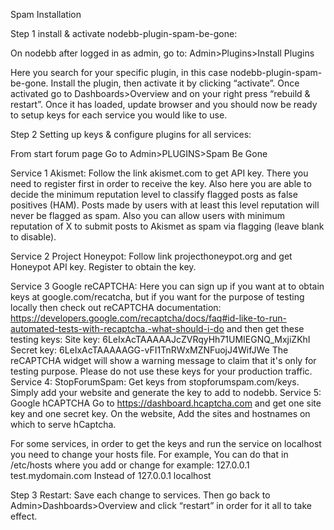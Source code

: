 Spam 
Installation
 
Step 1 install & activate nodebb-plugin-spam-be-gone:
 
On nodebb after logged in as admin, go to:  Admin>Plugins>Install Plugins
 
Here you search for your specific plugin, in this case nodebb-plugin-spam-be-gone.
Install the plugin, then activate it by clicking “activate”.
Once activated go to Dashboards>Overview and on your right press “rebuild & restart”.
Once it has loaded, update browser and you should now be ready to setup keys for each service you would like to use.
 
Step 2 Setting up keys & configure plugins for all services:
 
From start forum page Go to Admin>PLUGINS>Spam Be Gone
 
Service 1 Akismet: Follow the link akismet.com to get API key. There you need to register first in order to receive the key. Also here you are able to decide the minimum reputation level to classify flagged posts as false positives (HAM). Posts made by users with at least this level reputation will never be flagged as spam.
Also you can allow users with minimum reputation of X to submit posts to Akismet as spam via flagging (leave blank to disable).
 
Service 2 Project Honeypot:
Follow link projecthoneypot.org and get Honeypot API key. Register to obtain the key.
 
Service 3 Google reCAPTCHA:
Here you can sign up if you want at to obtain keys at google.com/recatcha, but if you want for the purpose of testing locally then check out reCAPTCHA documentation:
https://developers.google.com/recaptcha/docs/faq#id-like-to-run-automated-tests-with-recaptcha.-what-should-i-do
and then get these testing keys:
Site key: 6LeIxAcTAAAAAJcZVRqyHh71UMIEGNQ_MxjiZKhI
Secret key: 6LeIxAcTAAAAAGG-vFI1TnRWxMZNFuojJ4WifJWe
The reCAPTCHA widget will show a warning message to claim that it's only for testing purpose. Please do not use these keys for your production traffic.
Service 4: StopForumSpam:
Get keys from stopforumspam.com/keys. Simply add your website and generate the key to add to nodebb.
Service 5: Google hCAPTCHA
Go to https://dashboard.hcaptcha.com and get one site key and one secret key. On the website, Add the sites and hostnames on which to serve hCaptcha.
 
For some services, in order to get the keys and run the service on localhost you need to change your hosts file. For example, You can do that in /etc/hosts where you add or change for example:
127.0.0.1 test.mydomain.com
Instead of
127.0.0.1 localhost
 
Step 3 Restart:
Save each change to services. Then go back to Admin>Dashboards>Overview and click “restart” in order for it all to take effect.

